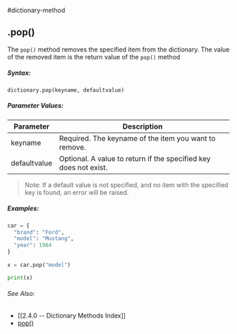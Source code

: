 #dictionary-method
## .pop()
The `pop()` method removes the specified item from the dictionary.
The value of the removed item is the return value of the `pop()` method


##### Syntax:
 `dictionary.pop(keyname, defaultvalue)`

##### Parameter Values:
| Parameter    | Description                                                      |
| ------------ | ---------------------------------------------------------------- |
| keyname      | Required. The keyname of the item you want to remove.            |
| defaultvalue | Optional. A value to return if the specified key does not exist. |

> Note: If a default value is not specified, and no item with the specified key is found, an error will be raised.

##### Examples:
```python
car = {  
  "brand": "Ford",  
  "model": "Mustang",  
  "year": 1964  
}  
  
x = car.pop("model")  

print(x)

```


###### See Also:
- [[2.4.0 -- Dictionary Methods Index]]
- [pop()](https://www.w3schools.com/python/ref_dictionary_pop.asp)